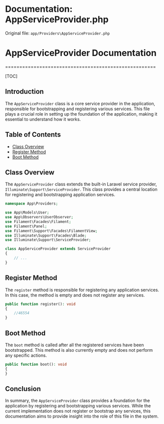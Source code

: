# Documentation: AppServiceProvider.php

Original file: `app/Providers\AppServiceProvider.php`

# AppServiceProvider Documentation
=====================================================


[TOC]

Introduction
-------------

The `AppServiceProvider` class is a core service provider in the application, responsible for bootstrapping and registering various services. This file plays a crucial role in setting up the foundation of the application, making it essential to understand how it works.

Table of Contents
----------------

* [Class Overview](#class-overview)
* [Register Method](#register-method)
* [Boot Method](#boot-method)

Class Overview
--------------

The `AppServiceProvider` class extends the built-in Laravel service provider, `Illuminate\Support\ServiceProvider`. This class provides a central location for registering and bootstrapping application services.

```php
namespace App\Providers;

use App\Models\User;
use App\Observers\UserObserver;
use Filament\Facades\Filament;
use Filament\Panel;
use Filament\Support\Facades\FilamentView;
use Illuminate\Support\Facades\Blade;
use Illuminate\Support\ServiceProvider;

class AppServiceProvider extends ServiceProvider
{
    // ...
}
```

Register Method
----------------

The `register` method is responsible for registering any application services. In this case, the method is empty and does not register any services.

```php
public function register(): void
{
    //46554
}
```

Boot Method
-------------

The `boot` method is called after all the registered services have been bootstrapped. This method is also currently empty and does not perform any specific actions.

```php
public function boot(): void
{
}
```

Conclusion
----------

In summary, the `AppServiceProvider` class provides a foundation for the application by registering and bootstrapping various services. While the current implementation does not register or bootstrap any services, this documentation aims to provide insight into the role of this file in the system.